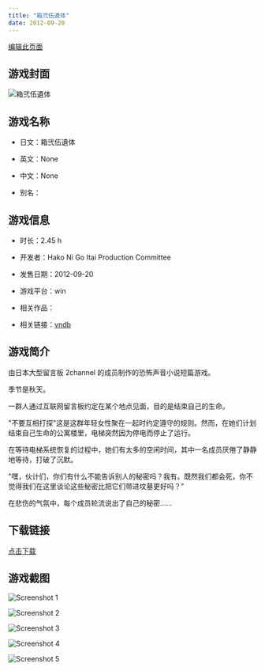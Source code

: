 ```yaml
---
title: "箱弐伍遺体"
date: 2012-09-20
---
```

[编辑此页面](https://github.com/ACG-3/ADV3-source/blob/main/source/_posts/games/%E7%AE%B1%E5%BC%90%E4%BC%8D%E9%81%BA%E4%BD%93.md)

## 游戏封面

![箱弐伍遺体](https%3A//pan.timero.xyz/onedrive/img_lib_001/%E7%AE%B1%E5%BC%90%E4%BC%8D%E9%81%BA%E4%BD%93_cover.avif)


## 游戏名称

- 日文：箱弐伍遺体
- 英文：None
- 中文：None

- 别名：


## 游戏信息

- 时长：2.45 h
- 开发者：Hako Ni Go Itai Production Committee
- 发售日期：2012-09-20
- 游戏平台：win
- 相关作品：

- 相关链接：[vndb](https://vndb.org/v11268)


## 游戏简介

由日本大型留言板 2channel 的成员制作的恐怖声音小说短篇游戏。

季节是秋天。

一群人通过互联网留言板约定在某个地点见面，目的是结束自己的生命。

"不要互相打探"这是这群年轻女性聚在一起时约定遵守的规则。然而，在她们计划结束自己生命的公寓楼里，电梯突然因为停电而停止了运行。

在等待电梯系统恢复的过程中，她们有太多的空闲时间，其中一名成员厌倦了静静地等待，打破了沉默。

"嘿，伙计们，你们有什么不能告诉别人的秘密吗？我有。既然我们都会死，你不觉得我们在这里谈论这些秘密比把它们带进坟墓更好吗？"

在悲伤的气氛中，每个成员轮流说出了自己的秘密......




## 下载链接

[点击下载](https://pan.timero.xyz/onedrive/adv_lib_001/%E7%AE%B1%E5%BC%90%E4%BC%8D%E9%81%BA%E4%BD%93)


## 游戏截图


![Screenshot 1](https%3A//pan.timero.xyz/onedrive/img_lib_001/%E7%AE%B1%E5%BC%90%E4%BC%8D%E9%81%BA%E4%BD%93_Screenshot_1.avif)

![Screenshot 2](https%3A//pan.timero.xyz/onedrive/img_lib_001/%E7%AE%B1%E5%BC%90%E4%BC%8D%E9%81%BA%E4%BD%93_Screenshot_2.avif)

![Screenshot 3](https%3A//pan.timero.xyz/onedrive/img_lib_001/%E7%AE%B1%E5%BC%90%E4%BC%8D%E9%81%BA%E4%BD%93_Screenshot_3.avif)

![Screenshot 4](https%3A//pan.timero.xyz/onedrive/img_lib_001/%E7%AE%B1%E5%BC%90%E4%BC%8D%E9%81%BA%E4%BD%93_Screenshot_4.avif)

![Screenshot 5](https%3A//pan.timero.xyz/onedrive/img_lib_001/%E7%AE%B1%E5%BC%90%E4%BC%8D%E9%81%BA%E4%BD%93_Screenshot_5.avif)

